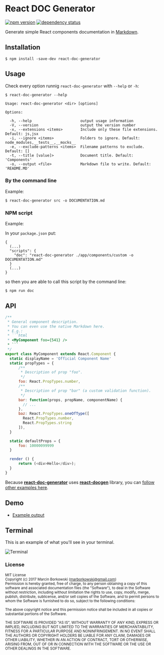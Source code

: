 # React DOC Generator
[![npm version](https://img.shields.io/npm/v/react-doc-generator.svg?style=flat-square)](https://www.npmjs.com/package/react-doc-generator)
[![dependency status](https://img.shields.io/david/marborkowski/react-doc-generator.svg?style=flat-square)](https://david-dm.org/marborkowski/react-doc-generator)

Generate simple React components documentation in [Markdown](https://github.com/adam-p/markdown-here/wiki/Markdown-Cheatsheet).

## Installation

`$ npm install -save-dev react-doc-generator`

## Usage

Check every option runnig `react-doc-generator` with `--help` or `-h`:

```
$ react-doc-generator --help

Usage: react-doc-generator <dir> [options]

Options:

  -h, --help                      output usage information
  -V, --version                   output the version number
  -x, --extensions <items>        Include only these file extensions. Default: js,jsx
  -i, --ignore <items>            Folders to ignore. Default: node_modules,__tests__,__mocks__
  -e, --exclude-patterns <items>  Filename patterns to exclude. Default: []
  -t, --title [value]>            Document title. Default: 'Components'
  -o, --output <file>             Markdown file to write. Default: 'README.MD'
```

### By the command line

Example:

`$ react-doc-generator src -o DOCUMENTATION.md`

### NPM script

Example:

In your `package.json` put:
```
{
  (...)
  "scripts": {
    "doc": "react-doc-generator ./app/components/custom -o DOCUMENTATION.md"
  }
  (...)
}
```

so then you are able to call this script by the command line:

`$ npm run doc`

## API

```js
/**
 * General component description.
 * You can even use the native Markdown here.
 * E.g.:
 * ```html
 * <MyComponent foo={541} />
 * ```
 */
export class MyComponent extends React.Component {
  static displayName = 'Official Component Name'
  static propTypes = {
      /**
       * Description of prop "foo".
       */
      foo: React.PropTypes.number,
      /**
       * Description of prop "bar" (a custom validation function).
       */
      bar: function(props, propName, componentName) {
        // ...
      },
      baz: React.PropTypes.oneOfType([
        React.PropTypes.number,
        React.PropTypes.string
      ]),
  }

  static defaultProps = {
      foo: 10000099999
  }

  render () {
      return (<div>Hello</div>);
  }
}
```

Because [**react-doc-generator**](https://github.com/marborkowski/react-doc-generator) uses [**react-docgen**](https://github.com/reactjs/react-docgen) library, you can [follow other examples here](https://github.com/reactjs/react-docgen).

## Demo

  * [Example output](https://github.com/marborkowski/react-doc-generator/blob/master/demo/DOCUMENTATION.md)

## Terminal

This is an example of what you'll see in your terminal.

![Terminal](https://raw.githubusercontent.com/marborkowski/react-doc-generator/master/demo/terminal.png)

### License

<sub>MIT License</sub>  
<sub>Copyright (c) 2017 Marcin Borkowski (<marborkowski@gmail.com>)</sub>  
<sub>Permission is hereby granted, free of charge, to any person obtaining a copy
of this software and associated documentation files (the "Software"), to deal
in the Software without restriction, including without limitation the rights
to use, copy, modify, merge, publish, distribute, sublicense, and/or sell
copies of the Software, and to permit persons to whom the Software is
furnished to do so, subject to the following conditions:</sub>

<sub>The above copyright notice and this permission notice shall be included in all
copies or substantial portions of the Software.</sub>

<sub>THE SOFTWARE IS PROVIDED "AS IS", WITHOUT WARRANTY OF ANY KIND, EXPRESS OR
IMPLIED, INCLUDING BUT NOT LIMITED TO THE WARRANTIES OF MERCHANTABILITY,
FITNESS FOR A PARTICULAR PURPOSE AND NONINFRINGEMENT. IN NO EVENT SHALL THE
AUTHORS OR COPYRIGHT HOLDERS BE LIABLE FOR ANY CLAIM, DAMAGES OR OTHER
LIABILITY, WHETHER IN AN ACTION OF CONTRACT, TORT OR OTHERWISE, ARISING FROM,
OUT OF OR IN CONNECTION WITH THE SOFTWARE OR THE USE OR OTHER DEALINGS IN THE
SOFTWARE.</sub>
